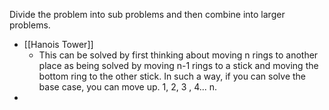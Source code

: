 Divide the problem into sub problems and then combine into larger problems.

- [[Hanois Tower]]
	- This can be solved by first thinking about moving n rings to another place as being solved by moving n-1 rings to a stick and moving the bottom ring to the other stick. In such a way, if you can solve the base case, you can move up. 1, 2, 3 , 4... n.
- 